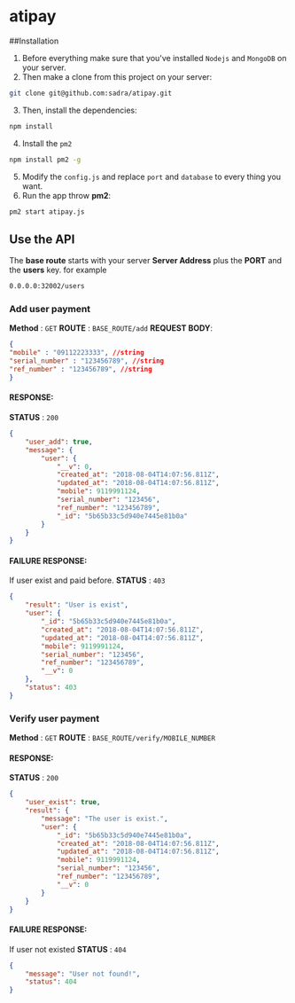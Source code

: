 # atipay

##Installation

1. Before everything make sure that you've installed `Nodejs` and `MongoDB` on your server.
2. Then make a clone from this project on your server:
```bash
git clone git@github.com:sadra/atipay.git
```
3. Then, install the dependencies:
```bash
npm install
```
4. Install the `pm2`
```bash
npm install pm2 -g
```
5. Modify the `config.js` and replace `port` and `database` to every thing you want.
6. Run the app throw **pm2**:
```bash
pm2 start atipay.js
```

## Use the API

The **base route** starts with your server **Server Address** plus the **PORT** and the **users** key. for example
```html
0.0.0.0:32002/users
```

### Add user payment

**Method** : `GET`
**ROUTE** : `BASE_ROUTE/add`
**REQUEST BODY**:

```json
{
"mobile" : "09112223333", //string
"serial_number" : "123456789", //string
"ref_number" : "123456789", //string
}
```

#### RESPONSE:
**STATUS** : `200`
```json
{
    "user_add": true,
    "message": {
        "user": {
            "__v": 0,
            "created_at": "2018-08-04T14:07:56.811Z",
            "updated_at": "2018-08-04T14:07:56.811Z",
            "mobile": 9119991124,
            "serial_number": "123456",
            "ref_number": "123456789",
            "_id": "5b65b33c5d940e7445e81b0a"
        }
    }
}
```

#### FAILURE RESPONSE:
If user exist and paid before.
**STATUS** : `403`

```json
{
    "result": "User is exist",
    "user": {
        "_id": "5b65b33c5d940e7445e81b0a",
        "created_at": "2018-08-04T14:07:56.811Z",
        "updated_at": "2018-08-04T14:07:56.811Z",
        "mobile": 9119991124,
        "serial_number": "123456",
        "ref_number": "123456789",
        "__v": 0
    },
    "status": 403
}
```

### Verify user payment

**Method** : `GET`
**ROUTE** : `BASE_ROUTE/verify/MOBILE_NUMBER`

#### RESPONSE:
**STATUS** : `200`
```json
{
    "user_exist": true,
    "result": {
        "message": "The user is exist.",
        "user": {
            "_id": "5b65b33c5d940e7445e81b0a",
            "created_at": "2018-08-04T14:07:56.811Z",
            "updated_at": "2018-08-04T14:07:56.811Z",
            "mobile": 9119991124,
            "serial_number": "123456",
            "ref_number": "123456789",
            "__v": 0
        }
    }
}
```

#### FAILURE RESPONSE:
If user not existed
**STATUS** : `404`
```json
{
    "message": "User not found!",
    "status": 404
}
```



